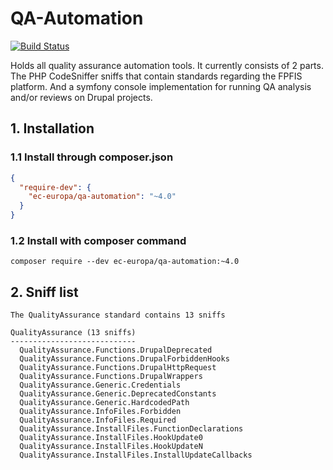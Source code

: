 # QA-Automation

[![Build Status](https://drone.fpfis.eu/api/badges/ec-europa/qa-automation/status.svg)](https://drone.fpfis.eu/ec-europa/qa-automation) 

Holds all quality assurance automation tools. It currently consists of 2
parts. The PHP CodeSniffer sniffs that contain standards regarding the
FPFIS platform. And a symfony console implementation for running QA
analysis and/or reviews on Drupal projects.

## 1. Installation

### 1.1 Install through composer.json

```json
{
  "require-dev": {
    "ec-europa/qa-automation": "~4.0"
  }
}
```

### 1.2 Install with composer command
```
composer require --dev ec-europa/qa-automation:~4.0
```

## 2. Sniff list

<!--- Start snifflist. -->

```
The QualityAssurance standard contains 13 sniffs

QualityAssurance (13 sniffs)
----------------------------
  QualityAssurance.Functions.DrupalDeprecated
  QualityAssurance.Functions.DrupalForbiddenHooks
  QualityAssurance.Functions.DrupalHttpRequest
  QualityAssurance.Functions.DrupalWrappers
  QualityAssurance.Generic.Credentials
  QualityAssurance.Generic.DeprecatedConstants
  QualityAssurance.Generic.HardcodedPath
  QualityAssurance.InfoFiles.Forbidden
  QualityAssurance.InfoFiles.Required
  QualityAssurance.InstallFiles.FunctionDeclarations
  QualityAssurance.InstallFiles.HookUpdate0
  QualityAssurance.InstallFiles.HookUpdateN
  QualityAssurance.InstallFiles.InstallUpdateCallbacks
```

<!--- End snifflist. -->
